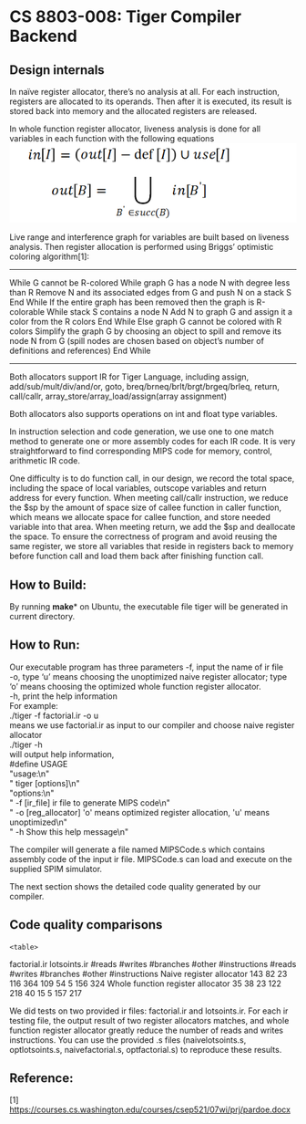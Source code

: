 # CS 8803-008: Tiger Compiler Backend

## Design internals
In naïve register allocator, there’s no analysis at all. For each instruction, registers are allocated to its operands. Then after it is executed, its result is stored back into memory and the allocated registers are released.

In whole function register allocator, liveness analysis is done for all variables in each function with the following equations
![avatar](equations.PNG)


Live range and interference graph for variables are built based on liveness analysis. Then register allocation is performed using Briggs’ optimistic coloring algorithm[1]:
***
While G cannot be R-colored
 	While graph G has a node N with degree less than R
	 	Remove N and its associated edges from G and push N on a stack S
 	End While 
 	If the entire graph has been removed then the graph is R-colorable 
 	 	While stack S contains a node N
		 	Add N to graph G and assign it a color from the R colors
 		End While
 	Else graph G cannot be colored with R colors
 		Simplify the graph G by choosing an object to spill and remove its node N from G
 		(spill nodes are chosen based on object’s number of definitions and references)
End While
***

Both allocators support IR for Tiger Language, including assign, add/sub/mult/div/and/or, goto, breq/brneq/brlt/brgt/brgeq/brleq, return, call/callr, array_store/array_load/assign(array assignment)

Both allocators also supports operations on int and float type variables.

In instruction selection and code generation, we use one to one match method to generate one or more assembly codes for each IR code. It is very straightforward to find corresponding MIPS code for memory, control, arithmetic IR code. 

One difficulty is to do function call, in our design, we record the total space, including the space of local variables, outscope variables and return address for every function. When meeting call/callr instruction, we reduce the $sp by the amount of space size of callee function in caller function, which means we allocate space for callee function, and store needed variable into that area. When meeting return, we add the $sp and deallocate the space. To ensure the correctness of program and avoid reusing the same register, we store all variables that reside in registers back to memory before function call and load them back after finishing function call. 


## How to Build:
By running **make*** on Ubuntu, the executable file tiger will be generated in current directory.

## How to Run:
Our executable program has three parameters
-f, input the name of ir file <br/> 
-o, type ‘u’ means choosing the unoptimized naive register allocator; type ‘o’ means choosing the optimized whole function register allocator. <br/> 
-h, print the help information <br/> 
For example: <br/> 
./tiger -f factorial.ir -o u <br/> 
means we use factorial.ir as input to our compiler and choose naive register allocator <br/> 
./tiger -h  <br/> 
will output help information, <br/> 
#define USAGE                <br/> 
"usage:\n"                    <br/> 
"  tiger [options]\n"       <br/> 
"options:\n"                    <br/> 
"  -f [ir_file]  ir file to generate MIPS code\n"     <br/> 
"  -o [reg_allocator]  'o' means optimized register allocation, 'u' means unoptimized\n"     <br/> 
"  -h              Show this help message\n" <br/> 

The compiler will generate a file named MIPSCode.s which contains assembly code of the input ir file. MIPSCode.s can load and execute on the supplied SPIM simulator. <br/> 

The next section shows the detailed code quality generated by our compiler. <br/> 





## Code quality comparisons
	<table>
   <tr>
      <td></td>
      <td>factorial.ir</td>
      <td>lotsoints.ir</td>
   </tr>
   <tr>
      <td></td>
      <td>#reads</td>
      <td>#writes</td>
      <td>#branches</td>
      <td>#other</td>
      <td>#instructions</td>
      <td>#reads</td>
      <td>#writes</td>
      <td>#branches</td>
      <td>#other</td>
      <td>#instructions</td>
   </tr>
   <tr>
      <td>Naive</td>
   </tr>
   <tr>
      <td>register allocator</td>
      <td>143</td>
      <td>82</td>
      <td>23</td>
      <td>116</td>
      <td>364</td>
      <td>109</td>
      <td>54</td>
      <td>5</td>
      <td>156</td>
      <td>324</td>
   </tr>
   <tr>
      <td>Whole function register allocator</td>
      <td>35</td>
      <td>38</td>
      <td>23</td>
      <td>122</td>
      <td>218</td>
      <td>40</td>
      <td>15</td>
      <td>5</td>
      <td>157</td>
      <td>217</td>
   </tr>
</table>


We did tests on two provided ir files: factorial.ir and lotsoints.ir. For each ir testing file, the output result of two register allocators matches, and whole function register allocator greatly reduce the number of reads and writes instructions. You can use the provided .s files (naivelotsoints.s, optlotsoints.s, naivefactorial.s, optfactorial.s) to reproduce these results. 



## Reference:
[1] https://courses.cs.washington.edu/courses/csep521/07wi/prj/pardoe.docx
